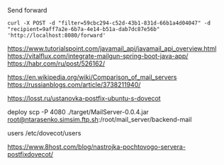 Send forward

    curl -X POST -d "filter=59cbc294-c52d-43b1-831d-66b1a4d04047" -d "recipient=9aff7a2e-6b7a-4e14-b51a-dab7dc87e56b" 'http://localhost:8080/forward'

https://www.tutorialspoint.com/javamail_api/javamail_api_overview.html
https://vitalflux.com/integrate-mailgun-spring-boot-java-app/
https://habr.com/ru/post/526162/

https://en.wikipedia.org/wiki/Comparison_of_mail_servers
https://russianblogs.com/article/3738211940/

https://losst.ru/ustanovka-postfix-ubuntu-s-dovecot

deploy scp -P 4080 ./target/MailServer-0.0.4.jar root@ntarasenko.simsim.ftp.sh:/root/mail_server/backend-mail

users /etc/dovecot/users

https://www.8host.com/blog/nastrojka-pochtovogo-servera-postfixdovecot/